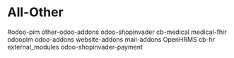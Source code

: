 # All-Other
#odoo-pim	other-odoo-addons	odoo-shopinvader	cb-medical	medical-fhir	odooplm	odoo-addons	website-addons	mail-addons	OpenHRMS	cb-hr	external_modules	odoo-shopinvader-payment
